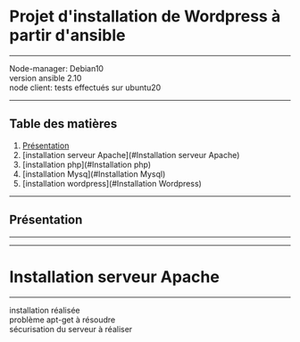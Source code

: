 # Projet d'installation de Wordpress à partir d'ansible
***
Node-manager: Debian10  
version ansible 2.10  
node client: tests effectués sur ubuntu20  
***
## Table des matières
1. [Présentation](#Présentation)
2. [installation serveur Apache](#Installation serveur Apache)
3. [installation php](#Installation php)
4. [installation Mysq](#Installation Mysql)
5. [installation wordpress](#Installation Wordpress)
***
## Présentation
***

***
# Installation serveur Apache
***
installation réalisée  
problème apt-get à résoudre  
sécurisation du serveur à réaliser  


